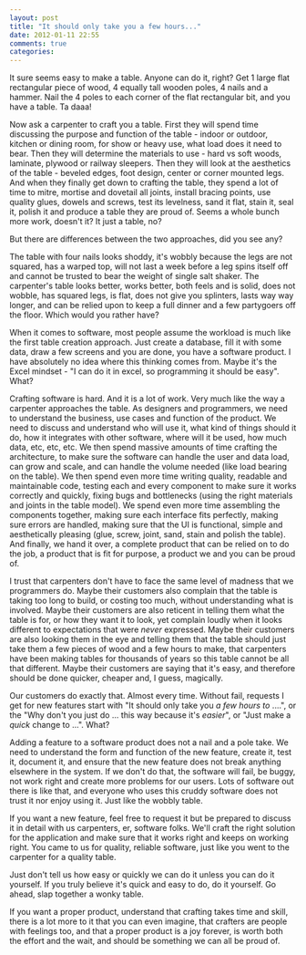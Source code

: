 ```yaml
---
layout: post
title: "It should only take you a few hours..."
date: 2012-01-11 22:55
comments: true
categories: 
---
```


It sure seems easy to make a table. Anyone can do it, right? Get 1 large flat rectangular piece of wood, 4 equally tall wooden poles, 4 nails and a hammer. Nail the 4 poles to each corner of the flat rectangular bit, and you have a table. Ta daaa!

Now ask a carpenter to craft you a table. First they will spend time discussing the purpose and function of the table - indoor or outdoor, kitchen or dining room, for show or heavy use, what load does it need to bear. Then they will determine the materials to use - hard vs soft woods, laminate, plywood or railway sleepers. Then they will look at the aesthetics of the table - beveled edges, foot design, center or corner mounted legs. And when they finally get down to crafting the table, they spend a lot of time to mitre, mortise and dovetail all joints, install bracing points, use quality glues, dowels and screws, test its levelness, sand it flat, stain it, seal it, polish it and produce a table they are proud of. Seems a whole bunch more work, doesn't it?  It just a table, no?

But there are differences between the two approaches, did you see any? 

The table with four nails looks shoddy, it's wobbly because the legs are not squared, has a warped top, will not last a week before a leg spins itself off and cannot be trusted to bear the weight of single salt shaker. The carpenter's table looks better, works better, both feels and is solid, does not wobble, has squared legs, is flat, does not give you splinters, lasts way way longer, and can be relied upon to keep a full dinner and a few partygoers off the floor. Which would you rather have?

When it comes to software, most people assume the workload is much like the first table creation approach. Just create a database, fill it with some data, draw a few screens and you are done, you have a software product. I have absolutely no idea where this thinking comes from. Maybe it's the Excel mindset - "I can do it in excel, so programming it should be easy". What?

Crafting software is hard. And it is a lot of work. Very much like the way a carpenter approaches the table. As designers and programmers, we need to understand the business, use cases and function of the product.  We need to discuss and understand who will use it, what kind of things should it do, how it integrates with other software, where will it be used, how much data, etc, etc, etc.  We then spend massive amounts of time crafting the architecture, to make sure the software can handle the user and data load, can grow and scale, and can handle the volume needed (like load bearing on the table). We then spend even more time writing quality, readable and maintainable code, testing each and every component to make sure it works correctly and quickly, fixing bugs and bottlenecks (using the right materials and joints in the table model). We spend even more time assembling the components together, making sure each interface fits perfectly, making sure errors are handled, making sure that the UI is functional, simple and aesthetically pleasing (glue, screw, joint, sand, stain and polish the table). And finally, we hand it over, a complete product that can be relied on to do the job, a product that is fit for purpose, a product we and you can be proud of.

I trust that carpenters don't have to face the same level of madness that we programmers do. Maybe their customers also complain that the table is taking too long to build, or costing too much, without understanding what is involved. Maybe their customers are also reticent in telling them what the table is for, or how they want it to look, yet complain loudly when it looks different to expectations that were *never* expressed. Maybe their customers are also looking them in the eye and telling them that the table should just take them a few pieces of wood and a few hours to make, that carpenters have been making tables for thousands of years so this table cannot be all that different. Maybe their customers are saying that it's easy, and therefore should be done quicker, cheaper and, I guess, magically.

Our customers do exactly that. Almost every time. Without fail, requests I get for new features start with "It should only take you *a few hours to* ....", or the "Why don't you just do ... this way because it's *easier*", or "Just make a *quick* change to ...". What?

Adding a feature to a software product does not a nail and a pole take. We need to understand the form and function of the new feature, create it, test it, document it, and ensure that the new feature does not break anything elsewhere in the system. If we don't do that, the software will fail, be buggy, not work right and create more problems for our users. Lots of software out there is like that, and everyone who uses this cruddy software does not trust it nor enjoy using it. Just like the wobbly table.

If you want a new feature, feel free to request it but be prepared to discuss it in detail with us carpenters, er, software folks. We'll craft the right solution for the application and make sure that it works right and keeps on working right. You came to us for quality, reliable software, just like you went to the carpenter for a quality table.

Just don't tell us how easy or quickly we can do it unless you can do it yourself. If you truly believe it's quick and easy to do, do it yourself. Go ahead, slap together a wonky table.

If you want a proper product, understand that crafting takes time and skill, there is a lot more to it that you can even imagine, that crafters are people with feelings too, and that a proper product is a joy forever, is worth both the effort and the wait, and should be something we can all be proud of.
